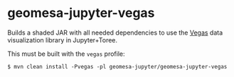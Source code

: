 # geomesa-jupyter-vegas

Builds a shaded JAR with all needed dependencies to use the [Vegas](https://github.com/vegas-viz/Vegas) data visualization library in Jupyter+Toree.

This must be built with the ``vegas`` profile:

    $ mvn clean install -Pvegas -pl geomesa-jupyter/geomesa-jupyter-vegas

